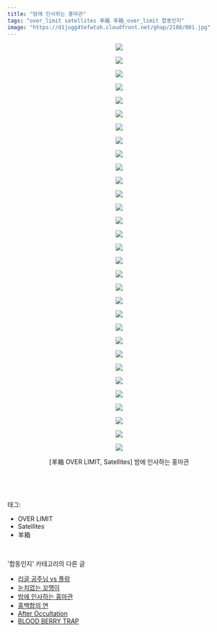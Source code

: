 ```yaml
---
title: "밤에 인사하는 홍마관"
tags: "over_limit satellites 羊箱 羊箱_over_limit 합동인지"
image: "https://d1jugg4tefwtah.cloudfront.net/ghap/2188/001.jpg"
---
```

<div class="article">
<p style="text-align: center; clear: none; float: none;"><img src="{{ site.imgserver11 }}/ghap/2188/001.jpg"/></p>
<p style="text-align: center; clear: none; float: none;"><img src="{{ site.imgserver11 }}/ghap/2188/002.jpg"/></p>
<p style="text-align: center; clear: none; float: none;"><img src="{{ site.imgserver11 }}/ghap/2188/003.jpg"/></p>
<p style="text-align: center; clear: none; float: none;"><img src="{{ site.imgserver11 }}/ghap/2188/004.jpg"/></p>
<p style="text-align: center; clear: none; float: none;"><img src="{{ site.imgserver11 }}/ghap/2188/005.jpg"/></p>
<p style="text-align: center; clear: none; float: none;"><img src="{{ site.imgserver11 }}/ghap/2188/006.jpg"/></p>
<p style="text-align: center; clear: none; float: none;"><img src="{{ site.imgserver11 }}/ghap/2188/007.jpg"/></p>
<p style="text-align: center; clear: none; float: none;"><img src="{{ site.imgserver11 }}/ghap/2188/008.jpg"/></p>
<p style="text-align: center; clear: none; float: none;"><img src="{{ site.imgserver11 }}/ghap/2188/009.jpg"/></p>
<p style="text-align: center; clear: none; float: none;"><img src="{{ site.imgserver11 }}/ghap/2188/010.jpg"/></p>
<p style="text-align: center; clear: none; float: none;"><img src="{{ site.imgserver11 }}/ghap/2188/011.jpg"/></p>
<p style="text-align: center; clear: none; float: none;"><img src="{{ site.imgserver11 }}/ghap/2188/012.jpg"/></p>
<p style="text-align: center; clear: none; float: none;"><img src="{{ site.imgserver11 }}/ghap/2188/013.jpg"/></p>
<p style="text-align: center; clear: none; float: none;"><img src="{{ site.imgserver11 }}/ghap/2188/014.jpg"/></p>
<p style="text-align: center; clear: none; float: none;"><img src="{{ site.imgserver11 }}/ghap/2188/015.jpg"/></p>
<p style="text-align: center; clear: none; float: none;"><img src="{{ site.imgserver11 }}/ghap/2188/016.jpg"/></p>
<p style="text-align: center; clear: none; float: none;"><img src="{{ site.imgserver11 }}/ghap/2188/017.jpg"/></p>
<p style="text-align: center; clear: none; float: none;"><img src="{{ site.imgserver11 }}/ghap/2188/018.jpg"/></p>
<p style="text-align: center; clear: none; float: none;"><img src="{{ site.imgserver11 }}/ghap/2188/019.jpg"/></p>
<p style="text-align: center; clear: none; float: none;"><img src="{{ site.imgserver11 }}/ghap/2188/020.jpg"/></p>
<p style="text-align: center; clear: none; float: none;"><img src="{{ site.imgserver11 }}/ghap/2188/021.jpg"/></p>
<p style="text-align: center; clear: none; float: none;"><img src="{{ site.imgserver11 }}/ghap/2188/022.jpg"/></p>
<p style="text-align: center; clear: none; float: none;"><img src="{{ site.imgserver11 }}/ghap/2188/023.jpg"/></p>
<p style="text-align: center; clear: none; float: none;"><img src="{{ site.imgserver11 }}/ghap/2188/024.jpg"/></p>
<p style="text-align: center; clear: none; float: none;"><img src="{{ site.imgserver11 }}/ghap/2188/025.jpg"/></p>
<p style="text-align: center; clear: none; float: none;"><img src="{{ site.imgserver11 }}/ghap/2188/026.jpg"/></p>
<p style="text-align: center; clear: none; float: none;"><img src="{{ site.imgserver11 }}/ghap/2188/027.jpg"/></p>
<p style="text-align: center; clear: none; float: none;"><img src="{{ site.imgserver11 }}/ghap/2188/028.jpg"/></p>
<p style="text-align: center; clear: none; float: none;"><img src="{{ site.imgserver11 }}/ghap/2188/029.jpg"/></p>
<p style="text-align: center; clear: none; float: none;"><img src="{{ site.imgserver11 }}/ghap/2188/030.jpg"/></p>
<p style="text-align: center; clear: none; float: none;"><img src="{{ site.imgserver11 }}/ghap/2188/031.jpg"/></p>
<p style="text-align: center; clear: none; float: none;">[羊箱 OVER LIMIT, Satellites] 밤에 인사하는 홍마관</p>
<p><br/></p>
</div><br/>
<div class="tagTrail">
<p>태그: </p>
<ul>
<li>OVER LIMIT</li>
<li>Satellites</li>
<li>羊箱</li>
</ul>
</div><br/>
<div class="another">
<p>'합동인지' 카테고리의 다른 글</p>
<ul>
<li><a href="/ghap_2227">리글 공주님 vs 플랑</a></li>
<li><a href="/ghap_2210">눈치없는 꼬맹이</a></li>
<li><a href="/ghap_2188">밤에 인사하는 홍마관</a></li>
<li><a href="/ghap_2165">홍백합의 연</a></li>
<li><a href="/ghap_2143">After Occultation</a></li>
<li><a href="/ghap_2124">BLOOD BERRY TRAP</a></li>
</ul>
</div><br/>
<div class="cb_module cb_fluid">
<div class="cb_wrt cb_profile">
</div><!-- commentList close -->
</div><br/>
